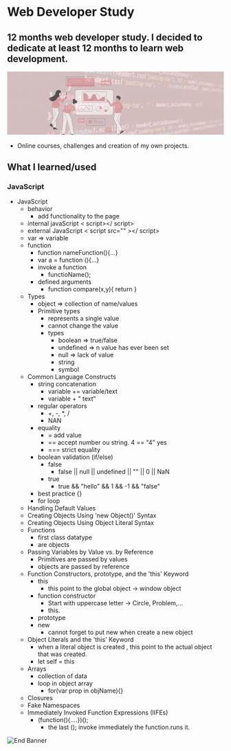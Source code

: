 # Web Developer Study
## 12 months web developer study. I decided to dedicate at least 12 months to learn web development.

![Begin Banner](/Documentation/top-1200x350.gif)

* Online courses, challenges and creation of my own projects.

## What I learned/used 
### JavaScript 
* JavaScript
    * behavior
        * add functionality to the page
    * internal javaScript < script></ script>
    * external JavaScript < script src="" ></ script>
    * var => variable
    * function
        * function nameFunction(){...}
        * var a = function (){...}
        * invoke a function
            * functioName();
        * defined arguments
            * function compare(x,y){ return }
    * Types
        * object => collection of name/values
        * Primitive types 
            * represents a single value
            * cannot change the value
            * types
                * boolean => true/false
                * undefined => n value has ever been set
                * null => lack of value
                * string
                * symbol
    * Common Language Constructs
        * string concatenation 
            * variable += variable/text
            * variable + " text"
        * regular operators
            * +, -, *, /
            * NAN
        * equality
            * = add value
            * == accept number ou string. 4 == "4" yes
            * === strict equality
        * boolean validation (if/else)
            * false
                * false || null || undefined || "" || 0 || NaN
            * true
                * true && "hello" && 1 && -1 && "false"
        * best practice {}
        * for loop
    * Handling Default Values
    * Creating Objects Using 'new Object()' Syntax
    * Creating Objects Using Object Literal Syntax
    * Functions 
        * first class datatype
        * are objects
    * Passing Variables by Value vs. by Reference
        * Primitives are passed by values
        * objects are passed by reference
    * Function Constructors, prototype, and the 'this' Keyword
        * this
            * this point to the global object -> window object
        * function constructor
            * Start with uppercase letter -> Circle, Problem,...
            * this.
        * prototype
        * new
            * cannot forget to put new when create a new object
    * Object Literals and the 'this' Keyword
        * when a literal object is created , this point to the actual object that was created.
        * let self = this
    * Arrays
        * collection of data
        * loop in object array
            * for(var prop in objName){}
    * Closures
    * Fake Namespaces
    * Immediately Invoked Function Expressions (IIFEs)
        * (function(){....})(); 
            * the last (); invoke immediately the function.runs it.


![End Banner](/Documentation/botton-1200x350.gif)